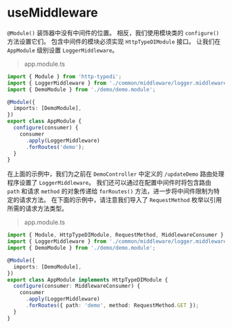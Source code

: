# useMiddleware

`@Module()` 装饰器中没有中间件的位置。 相反，我们使用模块类的 `configure()` 方法设置它们。 包含中间件的模块必须实现 `HttpTypeDIModule` 接口。 让我们在 `AppModule` 级别设置 `LoggerMiddleware`。

> app.module.ts

```ts
import { Module } from 'http-typedi';
import { LoggerMiddleware } from './common/middleware/logger.middleware';
import { DemoModule } from './demo/demo.module';

@Module({
  imports: [DemoModule],
})
export class AppModule {
  configure(consumer) {
    consumer
      .apply(LoggerMiddleware)
      .forRoutes('demo');
  }
}
```

在上面的示例中，我们为之前在 `DemoController` 中定义的 `/updateDemo` 路由处理程序设置了 `LoggerMiddleware`。 我们还可以通过在配置中间件时将包含路由 `path` 和请求 `method` 的对象传递给 `forRoutes()` 方法，进一步将中间件限制为特定的请求方法。 在下面的示例中，请注意我们导入了 `RequestMethod` 枚举以引用所需的请求方法类型。

> app.module.ts

```ts
import { Module, HttpTypeDIModule, RequestMethod, MiddlewareConsumer } from '@nestjs/common';
import { LoggerMiddleware } from './common/middleware/logger.middleware';
import { DemoModule } from './demo/demo.module';

@Module({
  imports: [DemoModule],
})
export class AppModule implements HttpTypeDIModule {
  configure(consumer: MiddlewareConsumer) {
    consumer
      .apply(LoggerMiddleware)
      .forRoutes({ path: 'demo', method: RequestMethod.GET });
  }
}
```